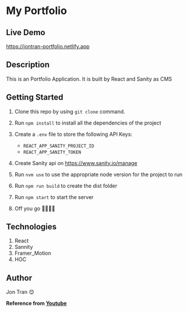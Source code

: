 # My Portfolio

## Live Demo
https://jontran-portfolio.netlify.app

## Description
This is an Portfolio Application. It is built by React and Sanity as CMS

## Getting Started
1. Clone this repo by using `git clone` command.
2. Run `npm install` to install all the dependencies of the project
3. Create a `.env` file to store the following API Keys:
    * `REACT_APP_SANITY_PROJECT_ID`
    * `REACT_APP_SANITY_TOKEN`

4. Create Sanity api on https://www.sanity.io/manage
5. Run `nvm use` to use the appropriate node version for the project to run
6. Run `npm run build` to create the dist folder
7. Run `npm start` to start the server
8. Off you go 🏃🏾‍♀️💨

## Technologies
1. React
2. Sannity 
3. Framer_Motion
4. HOC

## Author
Jon Tran 😊

**Reference from [Youtube](https://www.youtube.com/watch?v=3HNyXCPDQ7Q&t=284)**
